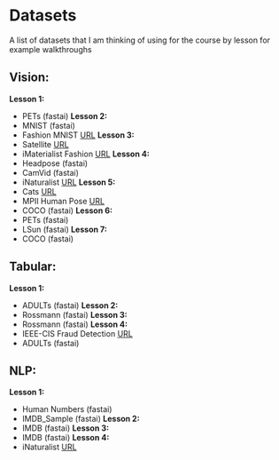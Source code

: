 # Datasets

A list of datasets that I am thinking of using for the course by lesson for example walkthroughs

## Vision:
**Lesson 1:**
 * PETs (fastai)
**Lesson 2:**
 * MNIST (fastai)
 * Fashion MNIST [URL](https://www.kaggle.com/zalando-research/fashionmnist)
**Lesson 3:**
 * Satellite [URL](https://www.kaggle.com/c/planet-understanding-the-amazon-from-space)
 * iMaterialist Fashion [URL](https://www.kaggle.com/c/imaterialist-fashion-2019-FGVC6)
**Lesson 4:**
 * Headpose (fastai)
 * CamVid (fastai)
 * iNaturalist [URL](https://www.kaggle.com/c/inaturalist-2019-fgvc6)
**Lesson 5:**
 * Cats [URL](https://www.kaggle.com/crawford/cat-dataset)
 * MPII Human Pose [URL](http://human-pose.mpi-inf.mpg.de/)
 * COCO (fastai)
**Lesson 6:**
 * PETs (fastai)
 * LSun (fastai)
**Lesson 7:**
 * COCO (fastai)

## Tabular:
**Lesson 1:**
 * ADULTs (fastai)
**Lesson 2:**
 * Rossmann (fastai)
**Lesson 3:**
 * Rossmann (fastai)
**Lesson 4:**
 * IEEE-CIS Fraud Detection [URL](https://www.kaggle.com/c/ieee-fraud-detection)
 * ADULTs (fastai)
 
## NLP:
**Lesson 1:**
 * Human Numbers (fastai)
 * IMDB_Sample (fastai)
**Lesson 2:**
 * IMDB (fastai)
**Lesson 3:**
 * IMDB (fastai)
**Lesson 4:**
 * iNaturalist [URL](https://www.kaggle.com/c/inaturalist-2019-fgvc6)
